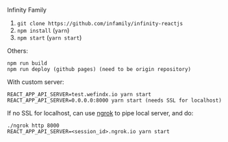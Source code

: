 Infinity Family

1.  `git clone https://github.com/infamily/infinity-reactjs`
2.  `npm install` (`yarn`)
3.  `npm start` (`yarn start`)

Others:

```
npm run build
npm run deploy (github pages) (need to be origin repository)
```

With custom server:

```
REACT_APP_API_SERVER=test.wefindx.io yarn start
REACT_APP_API_SERVER=0.0.0.0:8000 yarn start (needs SSL for localhost)
```

If no SSL for localhost, can use [ngrok](https://ngrok.com/) to pipe local server, and do:

```
./ngrok http 8000
REACT_APP_API_SERVER=<session_id>.ngrok.io yarn start
```
